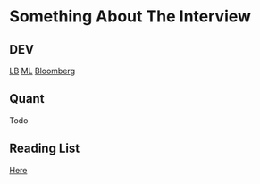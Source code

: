 # Something About The Interview

## DEV
[LB](./DEV/LB.md)
[ML](./DEVL/ML.md)
[Bloomberg](./DEV/BLOOMBERG.md)

## Quant
Todo

## Reading List
[Here](./Reading/index.md)